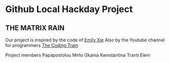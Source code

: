 # Github Local Hackday Project

## THE MATRIX RAIN

Our project is inspired by the code of [Emily Xie](https://github.com/emilyxxie/green_rain)
Also by the Youtube channel for programmers [The Coding Train](https://www.youtube.com/watch?v=S1TQCi9axzg&fbclid=IwAR399JfHEPRabzIQU5qaGPNkcvL2wMG3EAoha1KZVnxXz-UdBeofx514iU0)

Project members
Papapostolou Mirto
Gkania Kwnstantina
Tranti Eleni

